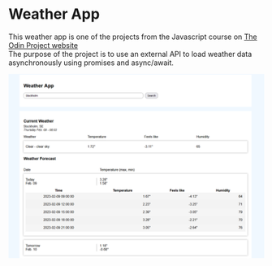 # Weather App
This weather app is one of the projects from the Javascript course on [The Odin Project website](https://www.theodinproject.com)  
The purpose of the project is to use an external API to load weather data asynchronously using promises and async/await.

![Preview image](preview.png)